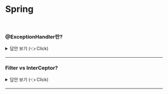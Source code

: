 # Spring
<br>

### @ExceptionHandler란?

<details>
   <summary> 답안 보기 (👈 Click)</summary>
<br />
+  
</details>

-----------------------


### Filter vs InterCeptor?

<details>
   <summary> 답안 보기 (👈 Click)</summary>
<br />
+  
</details>

-----------------------

